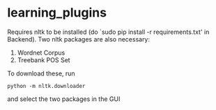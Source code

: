 learning_plugins
================

Requires nltk to be installed (do `sudo pip install -r requirements.txt' in Backend).
Two nltk packages are also necessary:
1. Wordnet Corpus
2. Treebank POS Set

To download these, run

`python -m nltk.downloader`

and select the two packages in the GUI